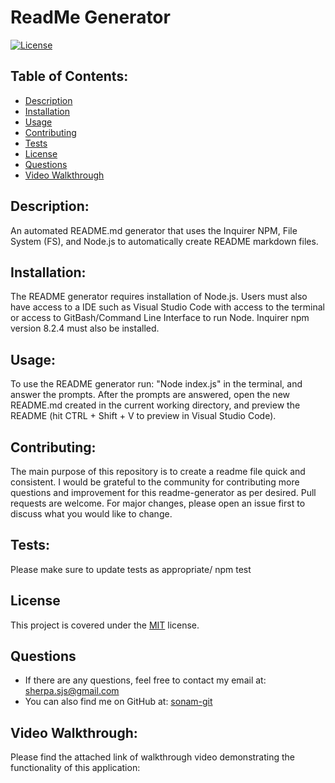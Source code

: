 # ReadMe Generator
  [![License](https://img.shields.io/badge/license-MIT-blue.svg)
    ](https://opensource.org/licenses/MIT)
  
  ## Table of Contents:
  *  [Description](#description)
  *  [Installation](#installation)
  *  [Usage](#usage)
  *  [Contributing](#contributing)
  *  [Tests](#tests)
  *  [License](#license)
  *  [Questions](#questions)
  *  [Video Walkthrough](#Video-Walkthrough)


## Description:
An automated README.md generator that uses the Inquirer NPM, File System (FS), and Node.js to automatically create README markdown files.
## Installation:
The README generator requires installation of Node.js. Users must also have access to a IDE such as Visual Studio Code with access to the terminal or access to GitBash/Command Line Interface to run Node. Inquirer npm version 8.2.4 must also be installed.
## Usage:
To use the README generator run: "Node index.js" in the terminal, and answer the prompts. After the prompts are answered, open the new README.md created in the current working directory, and preview the README (hit CTRL + Shift + V to preview in Visual Studio Code).
## Contributing:
The main purpose of this repository is to create a readme file quick and consistent. I would be grateful to the community for contributing more questions and improvement for this readme-generator as per desired. Pull requests are welcome. For major changes, please open an issue first to discuss what you would like to change.
## Tests:
Please make sure to update tests as appropriate/ npm test
## License
This project is covered under the [MIT](https://opensource.org/licenses/MIT) license.
## Questions

  * If there are any questions, feel free to contact my email at: sherpa.sjs@gmail.com
  * You can also find me on GitHub at: [sonam-git](https://github.com/sonam-git)
##  Video Walkthrough:
Please find the attached link of walkthrough video demonstrating the functionality of this application:

